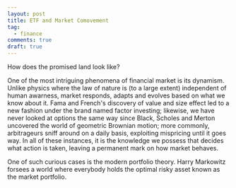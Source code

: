 ```yaml
---
layout: post
title: ETF and Market Comovement
tag:
  - finance
comments: true
draft: true
---
```


How does the promised land look like?

One of the most intriguing phenomena of financial market is its dynamism. Unlike physics where the law of nature is (to a large extent) independent of human awarness, market responds, adapts and evolves based on what we know about it. Fama and French's discovery of value and size effect led to a new fashion under the brand named factor investing; likewise, we have never looked at options the same way since Black, Scholes and Merton uncovered the world of geometric Brownian motion; more commonly, arbitrageurs sniff around on a daily basis, exploiting mispricing until it goes way. In all of these instances, it is the knowledge we possess that decides what action is taken, leaving a permanent mark on how market behaves.

One of such curious cases is the modern portfolio theory. Harry Markowitz forsees a world where everybody holds the optimal risky asset known as the market portfolio.
